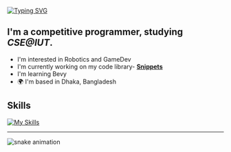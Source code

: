 [![Typing SVG](https://readme-typing-svg.demolab.com?font=Roboto+Mono&size=25&pause=1000&color=82e2ff&random=false&width=435&lines=Hi!%F0%9F%91%8B+I'm+codew01f)](https://git.io/typing-svg)

## I'm a competitive programmer, studying *CSE@IUT*.

* I'm interested in Robotics and GameDev
* I'm currently working on my code library- [**Snippets**](https://github.com/codew01f/snippets)
* I'm learning Bevy
* 🌍  I'm based in Dhaka, Bangladesh

## Skills
[![My Skills](https://skillicons.dev/icons?i=cpp,c,python,rust,bash,linux,raspberrypi,bevy,&perline=5)](https://skillicons.dev)

---
![snake animation](https://github.com/codew01f/codew01f/blob/output/github-contribution-grid-snake.svg)
